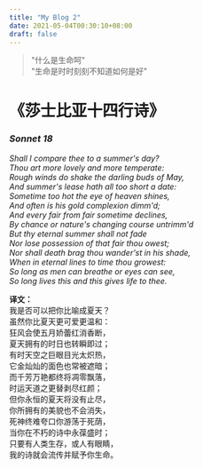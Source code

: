 ```yaml
---
title: "My Blog 2"
date: 2021-05-04T00:30:10+08:00
draft: false
---
```


> "什么是生命呵"  
> "生命是时时刻刻不知道如何是好"

# **《莎士比亚十四行诗》**

### ***Sonnet 18***  
*Shall I compare thee to a summer's day?*  
*Thou art more lovely and more temperate:*  
*Rough winds do shake the darling buds of May,*  
*And summer's lease hath all too short a date:*  
*Sometime too hot the eye of heaven shines,*  
*And often is his gold complexion dimm'd;*  
*And every fair from fair sometime declines,*  
*By chance or nature's changing course untrimm'd*  
*But thy eternal summer shall not fade*  
*Nor lose possession of that fair thou owest;*  
*Nor shall death brag thou wander'st in his shade,*  
*When in eternal lines to time thou growest:*  
*So long as men can breathe or eyes can see,*  
*So long lives this and this gives life to thee.* 


**译文：**  
我是否可以把你比喻成夏天？  
虽然你比夏天更可爱更温和：  
狂风会使五月娇蕾红消香断，  
夏天拥有的时日也转瞬即过；  
有时天空之巨眼目光太炽热，  
它金灿灿的面色也常被遮暗；  
而千芳万艳都终将凋零飘落，  
时运天道之更替剥尽红颜；  
但你永恒的夏天将没有止尽，  
你所拥有的美貌也不会消失，  
死神终难夸口你游荡于死荫，  
当你在不朽的诗中永葆盛时；  
只要有人类生存，或人有眼睛，  
我的诗就会流传并赋予你生命。